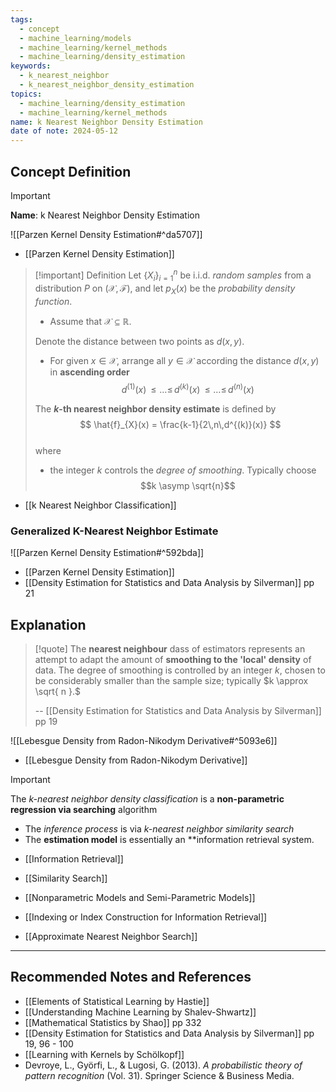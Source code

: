 ```yaml
---
tags:
  - concept
  - machine_learning/models
  - machine_learning/kernel_methods
  - machine_learning/density_estimation
keywords:
  - k_nearest_neighbor
  - k_nearest_neighbor_density_estimation
topics:
  - machine_learning/density_estimation
  - machine_learning/kernel_methods
name: k Nearest Neighbor Density Estimation
date of note: 2024-05-12
---
```


## Concept Definition

>[!important]
>**Name**: k Nearest Neighbor Density Estimation

![[Parzen Kernel Density Estimation#^da5707]]

- [[Parzen Kernel Density Estimation]]

>[!important] Definition
>Let $\left\{ X_{i} \right\}_{i=1}^{n}$ be i.i.d. *random samples* from a distribution $P$ on $(\mathcal{X}, \mathscr{F})$, and let $p_{X}(x)$ be the *probability density function*. 
>
>- Assume that $\mathcal{X} \subseteq \mathbb{R}$.
>
>Denote the distance between two points as $d(x, y)$. 
>- For given $x\in \mathcal{X}$, arrange all $y\in \mathcal{X}$ according the distance $d(x, y)$ in **ascending order** $$d^{(1)}(x)  \,{\le}\ldots{\le}\, d^{(k)}(x) \,{\le}\ldots{\le}\, d^{(n)}(x)$$ 
>  
>The **$k$-th nearest neighbor density estimate** is defined by 
>$$
>\hat{f}_{X}(x) = \frac{k-1}{2\,n\,d^{(k)}(x)}
>$$  
>where
>- the integer $k$ controls the *degree of smoothing*. Typically choose $$k \asymp \sqrt{n}$$

- [[k Nearest Neighbor Classification]]

### Generalized K-Nearest Neighbor Estimate

![[Parzen Kernel Density Estimation#^592bda]]

- [[Parzen Kernel Density Estimation]]
- [[Density Estimation for Statistics and Data Analysis by Silverman]] pp 21

## Explanation

>[!quote]
>The **nearest neighbour** dass of estimators represents an attempt to adapt the amount of **smoothing to the 'local' density** of data. The degree of smoothing is controlled by an integer $k$, chosen to be considerably smaller than the sample size; typically $k \approx \sqrt{ n }.$
>
>-- [[Density Estimation for Statistics and Data Analysis by Silverman]] pp 19


![[Lebesgue Density from Radon-Nikodym Derivative#^5093e6]]

- [[Lebesgue Density from Radon-Nikodym Derivative]]

>[!important]
>The *$k$-nearest neighbor density classification* is a **non-parametric regression via searching** algorithm
>- The *inference process* is via *$k$-nearest neighbor similarity search*
>- The **estimation model** is essentially an **information retrieval system.

- [[Information Retrieval]]
- [[Similarity Search]]
- [[Nonparametric Models and Semi-Parametric Models]]
- [[Indexing or Index Construction for Information Retrieval]]

- [[Approximate Nearest Neighbor Search]]





-----------
##  Recommended Notes and References



- [[Elements of Statistical Learning by Hastie]]
- [[Understanding Machine Learning by Shalev-Shwartz]]
- [[Mathematical Statistics by Shao]] pp 332
- [[Density Estimation for Statistics and Data Analysis by Silverman]] pp 19, 96 - 100
- [[Learning with Kernels by Schölkopf]]
- Devroye, L., Györfi, L., & Lugosi, G. (2013). _A probabilistic theory of pattern recognition_ (Vol. 31). Springer Science & Business Media.
